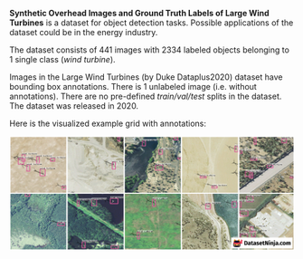 **Synthetic Overhead Images and Ground Truth Labels of Large Wind Turbines** is a dataset for object detection tasks. Possible applications of the dataset could be in the energy industry. 

The dataset consists of 441 images with 2334 labeled objects belonging to 1 single class (*wind turbine*).

Images in the Large Wind Turbines (by Duke Dataplus2020) dataset have bounding box annotations. There is 1 unlabeled image (i.e. without annotations). There are no pre-defined <i>train/val/test</i> splits in the dataset. The dataset was released in 2020.

Here is the visualized example grid with annotations:

<img src="https://github.com/dataset-ninja/synthetic-overhead-images-and-ground-truth-Labels-of-large-wind-turbines/raw/main/visualizations/horizontal_grid.png">
